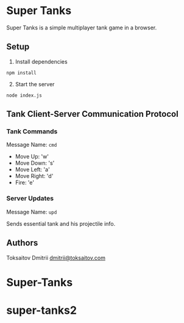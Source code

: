 Super Tanks
===========

Super Tanks is a simple multiplayer tank game in a browser.

## Setup

1. Install dependencies

`npm install`

2. Start the server

`node index.js`

## Tank Client-Server Communication Protocol

### Tank Commands

Message Name: `cmd`

* Move Up:    'w'
* Move Down:  's'
* Move Left:  'a'
* Move Right: 'd'
* Fire:       'e'

### Server Updates

Message Name: `upd`

Sends essential tank and his projectile info.

## Authors

Toksaitov Dmitrii <dmitrii@toksaitov.com>
# Super-Tanks
# super-tanks2
